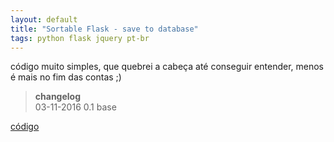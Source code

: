 ```yaml
---
layout: default
title: "Sortable Flask - save to database"
tags: python flask jquery pt-br
---
```


código muito simples, que quebrei a cabeça até conseguir entender, menos é mais no fim das contas ;)

> **changelog**  
03-11-2016 0.1 base

[código](https://github.com/h01000110/sortable-flask)
